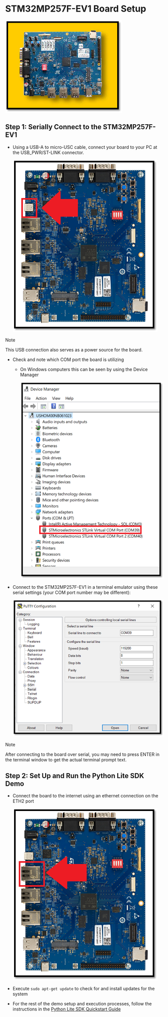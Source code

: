 # STM32MP257F-EV1 Board Setup

<img src="media/mp257-product.png"/> 

## Step 1: Serially Connect to the STM32MP257F-EV1

* Using a USB-A to micro-USC cable, connect your board to your PC at the USB_PWR/ST-LINK connector.

     <img src="media/stlink.png"/>

>[!NOTE]
>This USB connection also serves as a power source for the board.

* Check and note which COM port the board is utilizing
  * On Windows computers this can be seen by using the Device Manager
 
     <img src="media/device-manager.png"/>

* Connect to the STM32MP257F-EV1 in a terminal emulator using these serial settings (your COM port number may be different):

     <img src="media/putty.png"/>
     
>[!NOTE]
>After connecting to the board over serial, you may need to press ENTER in the terminal window to get the actual terminal prompt text.

## Step 2: Set Up and Run the Python Lite SDK Demo
* Connect the board to the internet using an ethernet connection on the ETH2 port

   <img src="media/ethernet.png"/>

* Execute ```sudo apt-get update``` to check for and install updates for the system

* For the rest of the demo setup and execution processes, follow the instructions in the [Python Lite SDK Quickstart Guide](https://github.com/avnet-iotconnect/iotc-python-lite-sdk/blob/main/QUICKSTART.md)

      
